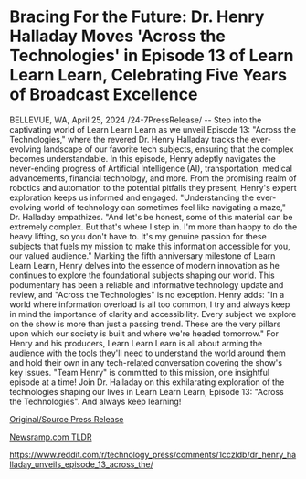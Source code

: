 # Bracing For the Future: Dr. Henry Halladay Moves 'Across the Technologies' in Episode 13 of Learn Learn Learn, Celebrating Five Years of Broadcast Excellence

BELLEVUE, WA, April 25, 2024 /24-7PressRelease/ -- Step into the captivating world of Learn Learn Learn as we unveil Episode 13: "Across the Technologies," where the revered Dr. Henry Halladay tracks the ever-evolving landscape of our favorite tech subjects, ensuring that the complex becomes understandable.  In this episode, Henry adeptly navigates the never-ending progress of Artificial Intelligence (AI), transportation, medical advancements, financial technology, and more. From the promising realm of robotics and automation to the potential pitfalls they present, Henry's expert exploration keeps us informed and engaged.  "Understanding the ever-evolving world of technology can sometimes feel like navigating a maze," Dr. Halladay empathizes. "And let's be honest, some of this material can be extremely complex. But that's where I step in. I'm more than happy to do the heavy lifting, so you don't have to. It's my genuine passion for these subjects that fuels my mission to make this information accessible for you, our valued audience."  Marking the fifth anniversary milestone of Learn Learn Learn, Henry delves into the essence of modern innovation as he continues to explore the foundational subjects shaping our world. This podumentary has been a reliable and informative technology update and review, and "Across the Technologies" is no exception.  Henry adds: "In a world where information overload is all too common, I try and always keep in mind the importance of clarity and accessibility. Every subject we explore on the show is more than just a passing trend. These are the very pillars upon which our society is built and where we're headed tomorrow."  For Henry and his producers, Learn Learn Learn is all about arming the audience with the tools they'll need to understand the world around them and hold their own in any tech-related conversation covering the show's key issues. "Team Henry" is committed to this mission, one insightful episode at a time!  Join Dr. Halladay on this exhilarating exploration of the technologies shaping our lives in Learn Learn Learn, Episode 13: "Across the Technologies". And always keep learning! 

[Original/Source Press Release](https://www.24-7pressrelease.com/press-release/510392/bracing-for-the-future-dr-henry-halladay-moves-across-the-technologies-in-episode-13-of-learn-learn-learn-celebrating-five-years-of-broadcast-excellence)
                    

[Newsramp.com TLDR](None) 

https://www.reddit.com/r/technology_press/comments/1cczldb/dr_henry_halladay_unveils_episode_13_across_the/